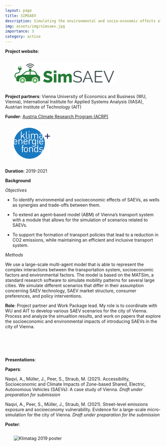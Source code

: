 ```yaml
---
layout: page
title: SIMSAEV
description: Simulating the environmental and socio-economic effects of SAEVs
img: assets/img/simsaev.jpg
importance: 3
category: active
---
```




**Project website**:

<div class="row" style="margin: 2.0em;">
	<a class="mr-auto" href="https://www.simsaev.eu" target="_blank">
	  <img height="70px" src="/assets/img/simsaev.svg">
	</a>
</div>

**Project partners**: Vienna University of Economics and Business (WU, Vienna), International Institute for Applied Systems Analysis (IIASA), Austrian Institute of Technology (AIT)


**Funder**: <a href="https://www.klimafonds.gv.at/call/austrian-climate-research-program/" target="_blank">Austria Climate Research Program (ACRP)</a>


<div class="row" style="margin: 2.0em;">
	<a class="mr-auto" href="https://www.klimafonds.gv.at/" target="_blank">
	  <img height="100px" src="/assets/img/klimafonds.png">
	</a>
</div>

**Duration**: 2019-2021


**Background**

*Objectives*

* To identify environmental and socioeconomic effects of SAEVs, as wells as synergies and trade-offs between them.

* To extend an agent-based model (ABM) of Vienna’s transport system with a module that allows for the simulation of scenarios related to SAEVs.

* To support the formation of transport policies that lead to a reduction in CO2 emissions, while maintaining an efficient and inclusive transport system.

*Methods*

We use a large-scale multi-agent model that is able to represent the complex interactions between the transportation system, socioeconomic factors and environmental factors. The model is based on the MATSim, a standard research software to simulate mobility patterns for several large cities.
We simulate different scenarios that differ in their assumption concerning SAEV technology, SAEV market structure, consumer preferences, and policy interventions.

**Role**: Project partner and Work Package lead. My role is to coordinate with WU and AIT to develop various SAEV scenarios for the city of Vienna. Process and analyze the simualtion results, and work on papers that explore the socioeconomic and environmental impacts of introducing SAEVs in the city of Vienna.


<div class="row" style="margin: 2.0em;">
    <div class="col">
        <img class="img-fluid" img align="bottom" src="{{ '/assets/img/day5_qgis.png' | relative_url }}" alt="" title="Simulated daily exposure to particulate matter"/>
    </div>
    <div class="col">
        <img class="img-fluid" img align="bottom" src="{{ '/assets/img/heatmap.png' | relative_url }}" alt="" title="Emissions dispersion over locations"/>
    </div>
</div>



**Presentations**:

**Papers**:

Naqvi, A., Müller, J., Peer, S., Straub, M. (2021). Accessibility, Socioeconomic and Climate Impacts of Zone-based Shared, Electric, Autonomous Vehicles (SAEVs): A case study of Vienna. *Draft under preparation for submission*


Naqvi, A., Peer, S., Müller, J., Straub, M. (2021). Street-level emissions exposure and socioeconomy vulnerability. Evidence for a large-scale micro-simulation for the city of Vienna. *Draft under preparation for the submission*

**Poster**:

<div class="row" style="margin: 2.0em;">
	  <img width="500px" src="/assets/img/SimSAEV_poster_final.jpg" title="Klimatag 2019 poster" data-zoomable>
</div>
